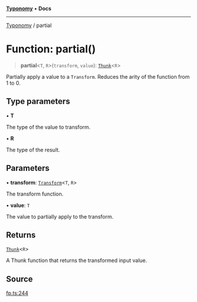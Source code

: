 [**Typonomy**](../README.md) • **Docs**

***

[Typonomy](../globals.md) / partial

# Function: partial()

> **partial**\<`T`, `R`\>(`transform`, `value`): [`Thunk`](../type-aliases/Thunk.md)\<`R`\>

Partially apply a value to a `Transform`.
Reduces the arity of the function from 1 to 0.

## Type parameters

• **T**

The type of the value to transform.

• **R**

The type of the result.

## Parameters

• **transform**: [`Transform`](../type-aliases/Transform.md)\<`T`, `R`\>

The transform function.

• **value**: `T`

The value to partially apply to the transform.

## Returns

[`Thunk`](../type-aliases/Thunk.md)\<`R`\>

A Thunk function that returns the transformed input value.

## Source

[fp.ts:244](https://github.com/softcraft-development/typonomy/blob/eea886e2cab97560257369acf8e7d17e5016c6e5/src/fp.ts#L244)
